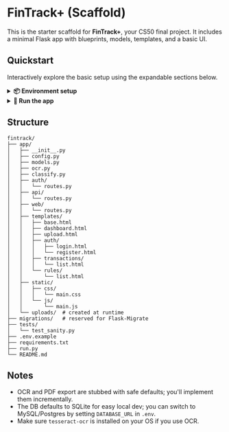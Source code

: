 # FinTrack+ (Scaffold)

This is the starter scaffold for **FinTrack+**, your CS50 final project.
It includes a minimal Flask app with blueprints, models, templates, and a basic UI.

## Quickstart

Interactively explore the basic setup using the expandable sections below.

<details>
<summary><strong>📦 Environment setup</strong></summary>

1. Create and activate a virtual environment

    ```bash
    python -m venv .venv
    source .venv/bin/activate  # Windows: .venv\Scripts\activate
    ```

2. Install dependencies

    ```bash
    pip install -r requirements.txt
    ```

3. Configure environment variables

    ```bash
    cp .env.example .env
    ```

</details>

<details>
<summary><strong>🚀 Run the app</strong></summary>

```bash
python run.py
```

Then open http://localhost:5000 in your browser.

</details>

## Structure

```
fintrack/
├── app/
│   ├── __init__.py
│   ├── config.py
│   ├── models.py
│   ├── ocr.py
│   ├── classify.py
│   ├── auth/
│   │   └── routes.py
│   ├── api/
│   │   └── routes.py
│   ├── web/
│   │   └── routes.py
│   ├── templates/
│   │   ├── base.html
│   │   ├── dashboard.html
│   │   ├── upload.html
│   │   ├── auth/
│   │   │   ├── login.html
│   │   │   └── register.html
│   │   ├── transactions/
│   │   │   └── list.html
│   │   └── rules/
│   │       └── list.html
│   ├── static/
│   │   ├── css/
│   │   │   └── main.css
│   │   └── js/
│   │       └── main.js
│   └── uploads/  # created at runtime
├── migrations/   # reserved for Flask-Migrate
├── tests/
│   └── test_sanity.py
├── .env.example
├── requirements.txt
├── run.py
└── README.md
```

## Notes

- OCR and PDF export are stubbed with safe defaults; you'll implement them incrementally.
- The DB defaults to SQLite for easy local dev; you can switch to MySQL/Postgres by setting `DATABASE_URL` in `.env`.
- Make sure `tesseract-ocr` is installed on your OS if you use OCR.
